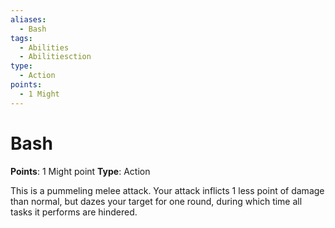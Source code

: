 ```yaml
---
aliases:
  - Bash
tags:
  - Abilities
  - Abilitiesction
type:
  - Action
points:
  - 1 Might
---
```


# Bash

**Points**: 1 Might point
**Type**: Action

This is a pummeling melee attack. Your attack inflicts 1 less point of damage than normal, but dazes your target for one round, during which time all tasks it performs are hindered.
